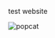 test website

![popcat](https://emojis.slackmojis.com/emojis/images/1607077101/11614/pop_cat.gif?1607077101)